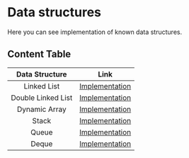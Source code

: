 # Data structures

Here you can see implementation of known data structures.

## Content Table

| Data Structure     | Link                                                                                              |
|:------------------:|:-------------------------------------------------------------------------------------------------:|
| Linked List        | [Implementation](https://github.com/AlexandrPirogov/data_structures/tree/main/go/linkedlist)      |
| Double Linked List | [Implementation](https://github.com/AlexandrPirogov/data_structures/tree/main/go/doublelinkedlist)|
| Dynamic Array      | [Implementation](https://github.com/AlexandrPirogov/data_structures/tree/main/go/dynamicarry)     |
| Stack              | [Implementation](https://github.com/AlexandrPirogov/data_structures/tree/main/go/stack)           |
| Queue              | [Implementation](https://github.com/AlexandrPirogov/data_structures/tree/main/go/queue)           |
| Deque              | [Implementation](https://github.com/AlexandrPirogov/data_structures/tree/main/go/deque)           |
